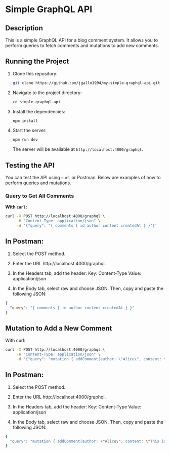 # Simple GraphQL API

## Description
This is a simple GraphQL API for a blog comment system. It allows you to perform queries to fetch comments and mutations to add new comments.

## Running the Project

1. Clone this repository:

    ```sh
    git clone https://github.com/jgallo1994/my-simple-graphql-api.git
    ```

2. Navigate to the project directory:

    ```sh
    cd simple-graphql-api
    ```

3. Install the dependencies:

    ```sh
    npm install
    ```

4. Start the server:

    ```sh
    npm run dev
    ```

   The server will be available at `http://localhost:4000/graphql`.

## Testing the API

You can test the API using `curl` or Postman. Below are examples of how to perform queries and mutations.

### Query to Get All Comments

**With `curl`:**

```sh
curl -X POST http://localhost:4000/graphql \
     -H "Content-Type: application/json" \
     -d '{"query": "{ comments { id author content createdAt } }"}'
```

## In Postman:

1. Select the POST method.
2. Enter the URL http://localhost:4000/graphql.
3. In the Headers tab, add the header:
    Key: Content-Type
    Value: application/json

4. In the Body tab, select raw and choose JSON. Then, copy and paste the following JSON:
```json
{
  "query": "{ comments { id author content createdAt } }"
}
```

## Mutation to Add a New Comment
With curl:
```bash
curl -X POST http://localhost:4000/graphql \
     -H "Content-Type: application/json" \
     -d '{"query": "mutation { addComment(author: \"Alice\", content: \"This is a new comment\") { id author content createdAt } }"}'

```

## In Postman:

1. Select the POST method.
2. Enter the URL http://localhost:4000/graphql.
3. In the Headers tab, add the header:
    Key: Content-Type
    Value: application/json

4. In the Body tab, select raw and choose JSON. Then, copy and paste the following JSON:
```bash
{
  "query": "mutation { addComment(author: \"Alice\", content: \"This is a new comment\") { id author content createdAt } }"
}
```

